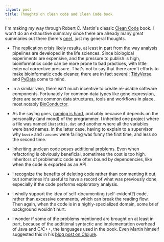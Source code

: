 ```yaml
---
layout: post
title: Thoughts on clean code and Clean Code book
---
```


I'm making my way through Robert C. Martin's classic [Clean Code](http://cleancoder.com/products) book. I won't do an exhaustive summary since there are already many great summaries out there (here's [one](https://gist.github.com/wojteklu/73c6914cc446146b8b533c0988cf8d29)), just my general thoughts.

* The [replication crisis](https://jamanetwork.com/journals/jama/fullarticle/201218) likely results, at least in part from the way analysis pipelines are developed in the life sciences. Since biological experiments are expensive, and the pressure to publish is high, bioinformatics code can be more prone to bad practices, with little external corrective pressure. That's not to say that there aren't efforts to make bioinformatic code cleaner, there are in fact several: [TidyVerse](https://www.tidyverse.org/) and [PyData](https://pydata.org/) come to mind.

* In a similar vein, there isn't much incentive to create re-usable software components. Fortunately for common data types like gene expression, there are some common data structures, tools and workflows in place, most notably [BioConductor](https://www.bioconductor.org/). 

* As the saying goes, [naming is hard](https://carlalexander.ca/importance-naming-programming/), probably because it depends on the personality (and mood) of the programmer. I inherited one project where a file was named `ihatethis.dat` and another where all the variables were band names. In the latter case, having to explain to a supervisor why `bowie` and `ramones` were failing was funny the first time, and less so the second time.

* Inheriting unclean code poses additional problems. Even when refactoring is obviously beneficial, sometimes the cost is too high. Inheritors of problematic code are often bound by dependencies, like when the code is exported as an API.

* I recognize the benefits of deleting code rather than commenting it out, but sometimes it's useful to have a record of what was previously done, especially if the code performs exploratory analysis.

* I wholly support the idea of self-documenting (self-evident?) code, rather than excessive comments, which can break the reading flow. Then again, when the code is in a highly-specialized domain, some brief background wouldn't hurt.

* I wonder if some of the problems mentioned are brought on at least in part, because of the additional syntactic and implementation overhead of Java and C/C++, the languages used in the book. Even Martin himself suggested this in his [blog post on Clojure](http://blog.cleancoder.com/uncle-bob/2019/08/22/WhyClojure.html).